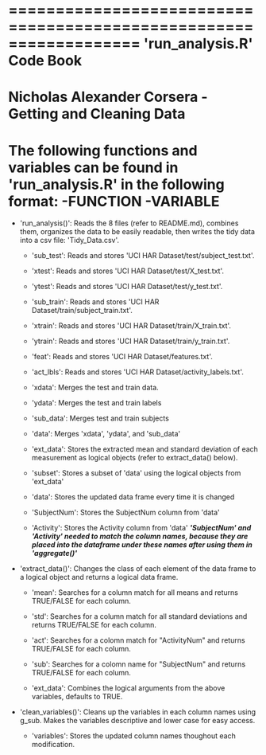 ==================================================================
'run_analysis.R' Code Book
==================================================================
Nicholas Alexander
Corsera - Getting and Cleaning Data
===================================
The following functions and variables can be found in 'run_analysis.R' in the following 
format:
-FUNCTION
	-VARIABLE
==================================================================
- 'run_analysis()': Reads the 8 files (refer to README.md), combines them, organizes the data to be easily readable, then writes the tidy data into a csv file: 'Tidy_Data.csv'.
	- 'sub_test': Reads and stores 'UCI HAR Dataset/test/subject_test.txt'.
	- 'xtest': Reads and stores 'UCI HAR Dataset/test/X_test.txt'.
	- 'ytest': Reads and stores 'UCI HAR Dataset/test/y_test.txt'.
	- 'sub_train': Reads and stores 'UCI HAR Dataset/train/subject_train.txt'.
	- 'xtrain': Reads and stores 'UCI HAR Dataset/train/X_train.txt'.
	- 'ytrain': Reads and stores 'UCI HAR Dataset/train/y_train.txt'.
	- 'feat': Reads and stores 'UCI HAR Dataset/features.txt'.
	- 'act_lbls': Reads and stores 'UCI HAR Dataset/activity_labels.txt'.

	- 'xdata': Merges the test and train data.
	- 'ydata': Merges the test and train labels
	- 'sub_data': Merges test and train subjects
	- 'data': Merges 'xdata', 'ydata', and 'sub_data'

	- 'ext_data': Stores the extracted mean and standard deviation of each measurement as logical objects (refer to extract_data() below).
	- 'subset': Stores a subset of 'data' using the logical objects from 'ext_data'

	- 'data': Stores the updated data frame every time it is changed

	- 'SubjectNum': Stores the SubjectNum column from 'data'
	- 'Activity': Stores the Activity column from 'data'
***'SubjectNum' and 'Activity' needed to match the column names, because they are placed into the dataframe under these names after using them in 'aggregate()'***


- 'extract_data()': Changes the class of each element of the data frame to a logical object and returns a logical data frame.
	- 'mean': Searches for a column match for all means and returns TRUE/FALSE for each column.
	- 'std': Searches for a column match for all standard deviations and returns TRUE/FALSE for each column.
	- 'act': Searches for a colomn match for "ActivityNum" and returns TRUE/FALSE for each column.
	- 'sub': Searches for a colomn name for "SubjectNum" and returns TRUE/FALSE for each column.

	- 'ext_data': Combines the logical arguments from the above variables, defaults to TRUE.


- 'clean_variables()': Cleans up the variables in each column names using g_sub. Makes the variables descriptive and lower case for easy access.
	- 'variables': Stores the updated column names thoughout each modification.
